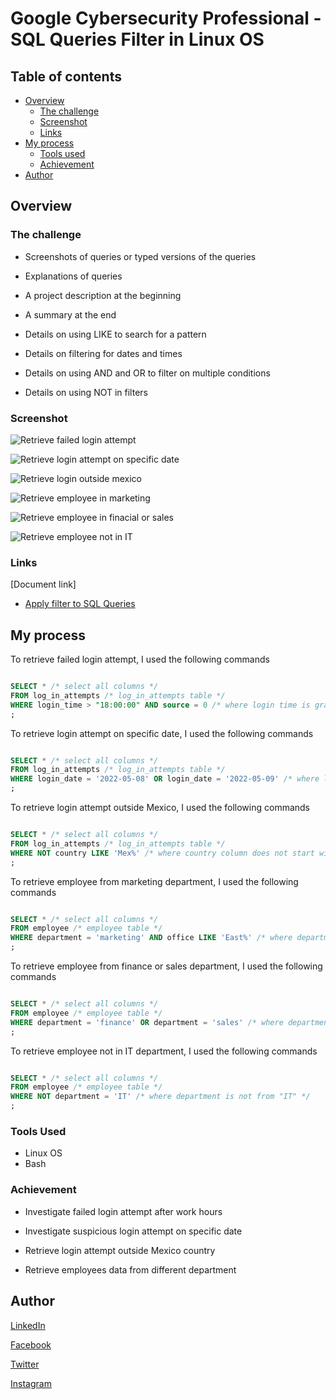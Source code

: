 # Google Cybersecurity Professional - SQL Queries Filter in Linux OS

## Table of contents

- [Overview](#overview)
  - [The challenge](#the-challenge)
  - [Screenshot](#screenshot)
  - [Links](#links)
- [My process](#my-process)
  - [Tools used](#tools-used)
  - [Achievement](#achievement)
- [Author](#author)

## Overview



### The challenge

- Screenshots of queries or typed versions of the queries

- Explanations of queries

- A project description at the beginning

- A summary at the end

- Details on using LIKE to search for a pattern

- Details on filtering for dates and times

- Details on using AND and OR to filter on multiple conditions

- Details on using NOT in filters

### Screenshot

![Retrieve failed login attempt](./Image/Retrieve%20fail%20login%20attempts%20after%20work%20hour.png)

![Retrieve login attempt on specific date](./Image/Check%20login%20attempt%20between%20dates%20A.png)

![Retrieve login outside mexico](./Image/Check%20login%20attempt%20not%20from%20Mexico%20A.png)

![Retrieve employee in marketing](./Image/Check%20staff%20from%20Marketing%20department.png)

![Retrieve employee in finacial or sales](./Image/Check%20staff%20from%20Finance%20or%20Sales%20department%20A.png)

![Retrieve employee not in IT](./Image/Check%20staff%20not%20from%20IT%20department%20A.png)

### Links

[Document link]

- [Apply filter to SQL Queries](https://docs.google.com/document/d/1zi7Hpj_sc_XxOjngXCr4dnBOKLQQ3wLWNR7dd2vfK94/edit?usp=drive_link)

## My process

To retrieve failed login attempt, I used the following commands

```sql

SELECT * /* select all columns */
FROM log_in_attempts /* log_in_attempts table */
WHERE login_time > "18:00:00" AND source = 0 /* where login time is grater than 6pm and attempt was not successful */
;

```

To retrieve login attempt on specific date, I used the following commands

```sql

SELECT * /* select all columns */
FROM log_in_attempts /* log_in_attempts table */
WHERE login_date = '2022-05-08' OR login_date = '2022-05-09' /* where login date is 8th May, 2022 or 9th May, 2022 */
;

```
To retrieve login attempt outside Mexico, I used the following commands

```sql

SELECT * /* select all columns */
FROM log_in_attempts /* log_in_attempts table */
WHERE NOT country LIKE 'Mex%' /* where country column does not start with the word "Mex"  */
;

```

To retrieve employee from marketing department, I used the following commands

```sql

SELECT * /* select all columns */
FROM employee /* employee table */
WHERE department = 'marketing' AND office LIKE 'East%' /* where department column is "marketing" and office column start with the word "East"  */
;

```

To retrieve employee from finance or sales department, I used the following commands

```sql

SELECT * /* select all columns */
FROM employee /* employee table */
WHERE department = 'finance' OR department = 'sales' /* where department is either "finance" or "sales"  */
;

```

To retrieve employee not in IT department, I used the following commands

```sql

SELECT * /* select all columns */
FROM employee /* employee table */
WHERE NOT department = 'IT' /* where department is not from "IT" */
;

```

### Tools Used

- Linux OS
- Bash

### Achievement

- Investigate failed login attempt after work hours

- Investigate suspicious login attempt on specific date

- Retrieve login attempt outside Mexico country

- Retrieve employees data from different department

## Author

[LinkedIn](www.linkedin.com/in/olagoke-holo)

[Facebook](https://web.facebook.com/olagoke.holo.3/)

[Twitter](https://twitter.com/olarragoken)

[Instagram](https://www.instagram.com/holoolagoke/)
